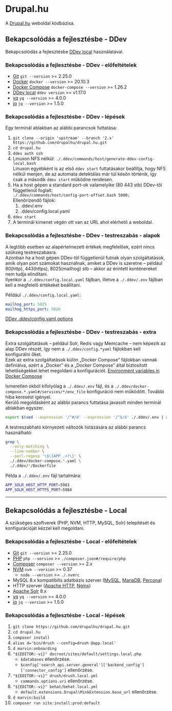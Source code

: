 
# Drupal.hu

A [Drupal.hu] weboldal kódbázisa.


## Bekapcsolódás a fejlesztésbe - DDev

Bekapcsolódás a fejlesztésbe [DDev local] használatával.


### Bekapcsolódás a fejlesztésbe - DDev - előfeltételek

* [Git] `git --version` >= 2.25.0
* [Docker] `docker --version` >= 20.10.3
* [Docker Compose] `docker-compose --version` >= 1.26.2
* [DDev local] `ddev version` >= v1.17.0
* [yq] `yq --version` >= 4.0.0
* [jq] `jq --version` >= 1.5.0


### Bekapcsolódás a fejlesztésbe - DDev - lépések

Egy terminál ablakban az alábbi parancsok futtatása:
1. `git clone --origin 'upstream' --branch '2.x' https://github.com/drupalhu/drupal.hu.git`
2. `cd drupal.hu`
3. `ddev auth ssh`
4. Linuxon NFS nélkül: `./.ddev/commands/host/generate-ddev-config-local.bash` \
   Linuxon egyébként is az első `ddev start` futtatásakor beállítja,
   hogy NFS nélkül menjen, de az automata detektálás már túl későn
   történik, így csak a második `ddev start` működne rendesen.
5. Ha a host gépen a standard port-ok valamelyike (80 443 stb) DDev-től függetlenül foglalt: \
   `./.ddev/commands/host/config-port-offset.bash 5000;` \
   Ellenőrizendő fájlok:
   1. .ddev/.env
   2. .ddev/config.local.yaml
6. `ddev start`
7. A terminál kimenet végén ott van az URL ahol elérhető a weboldal.


### Bekapcsolódás a fejlesztésbe - DDev - testreszabás - alapok

A legtöbb esetben az alapértelmezett értékek megfelelőek, ezért nincs
szükség testreszabásra. \
Azonban ha a host gépen DDev-től függetlenül futnak olyan szolgáltatások,
amik olyan port számokat használnak, amiket a DDev is szeretne – például
80(http), 443(https), 8025(mailhog) stb – akkor az érintett konténereket
nem tudja elindítani. \
Ilyenkor a `./.ddev/config.local.yaml` fájlban, illetve a `./.ddev/.env`
fájlban kell a megfelelő értékeket beállítani.

Például `./.ddev/config.local.yaml`:
```yaml
mailhog_port: 5025
mailhog_https_port: 5026
```

[DDev .ddev/config.yaml options]


### Bekapcsolódás a fejlesztésbe - DDev - testreszabás - extra

Extra szolgáltatások – például Solr, Redis vagy Memcache – nem képezik
az alap DDev részét, így nem a `./.ddev/config.*yaml` fájlokban kell
konfigurálni őket. \
Ezek az extra szolgáltatások külön „Docker Compose” fájlokban vannak
definiálva, azért a „Docker” és a „Docker Compose” által biztosított
lehetőségekkel lehet megoldani a konfigurációt.
[Environment variables in Docker Compose]

Ismeretlen okból kifolyólag a `./.ddev/.env` fájl, és a
`./.ddev/docker-compose.*.yaml#/services/*/env_file` konfiguráció nem
működött. További hiba keresést igényel. \
Kerülő megoldásként az alábbi parancs futtatása javasolt minden terminál
ablakban egyszer.
```bash
export $(sed --expression '/^#/d' --expression '/^$/d' ./.ddev/.env | xargs);
```

A testreszabható környezeti változók listázására az alábbi parancs használható:
```bash
grep \
  --only-matching \
  --line-number \
  --perl-regexp '\$\{APP_.+?\}' \
  ./.ddev/docker-compose.*.yaml \
  ./.ddev/*/Dockerfile
```

Példa a `./.ddev/.env` fájl tartalmára:
```bash
APP_SOLR_HOST_HTTP_PORT=5983
APP_SOLR_HOST_HTTPS_PORT=5984
```


---


## Bekapcsolódás a fejlesztésbe - Local

A szükséges szoftverek (PHP, NVM, HTTP, MySQL, Solr) telepítését és
konfigurációját kézzel kell megoldani.


### Bekapcsolódás a fejlesztésbe - Local - előfeltételek

* [Git] `git --version` >= 2.25.0
* [PHP] `php --version` >= `./composer.json#/require/php`
* [Composer] `composer --version` >= 2.x
* [NVM] `nvm --version` >= 0.37
  * `node --version` >= `./.nvmrc`
* MySQL 8.x kompatibilis adatbázis szerver ([MySQL], [MariaDB], [Percona])
* HTTP szerver ([Apache HTTP], [Nginx])
* [Apache Solr] 8.x
* [yq] `yq --version` >= 4.0.0
* [jq] `jq --version` >= 1.5.0


### Bekapcsolódás a fejlesztésbe - Local - lépések

1. `git clone https://github.com/drupalhu/drupal.hu.git`
2. `cd drupal.hu`
3. `composer install`
4. `alias d='bin/drush --config=drush @app.local'`
5. `d marvin:onboarding`
6. `"${EDITOR:-vi}" docroot/sites/default/settings.local.php`
   * `$databases` ellenőrzése.
   * `$config['search_api.server.general']['backend_config']['connector_config']` ellenőrzése.
7. `"${EDITOR:-vi}" drush/drush.local.yml`
   * `commands.options.uri` ellenőrzése.
8. `"${EDITOR:-vi}" behat/behat.local.yml`
   * `default.extensions.Drupal\MinkExtension.base_url` ellenőrzése.
9. `d marvin:build`
10. `composer run site:install:prod:default`


[Apache HTTP]: https://httpd.apache.org
[Apache Solr]: https://solr.apache.org
[Composer]: https://getcomposer.org
[DDev .ddev/config.yaml options]: https://ddev.readthedocs.io/en/stable/users/extend/config_yaml
[DDev local]: https://www.ddev.com/ddev-local
[Docker]: https://www.docker.com
[Docker Compose]: https://docs.docker.com/compose
[Environment variables in Docker Compose]: https://docs.docker.com/compose/environment-variables
[Drupal.hu]: https://drupal.hu
[Git]: https://git-scm.com
[jq]: https://stedolan.github.io/jq
[MariaDB]: https://mariadb.org/
[MySQL]: https://www.mysql.com
[Nginx]: http://nginx.org
[NVM]: https://github.com/nvm-sh/nvm
[Percona]: https://www.percona.com/software/mysql-database/percona-server
[PHP]: https://www.php.net
[yq]: https://github.com/mikefarah/yq
